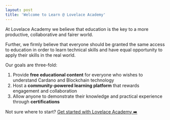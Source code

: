 ```yaml
---
layout: post
title: 'Welcome to Learn @ Lovelace Academy'
---
```


At Lovelace Academy we believe that education is the key to a more productive, collaborative and fairer world. 

Further, we firmly believe that everyone should be granted the same access to education in order to learn technical skills and have equal opportunity to apply their skills in the real world.

Our goals are three-fold:
 1. Provide **free educational content** for everyone who wishes to understand Cardano and Blockchain technology
 2. Host a **community-powered learning platform** that rewards engagement and collaboration
 3. Allow anyone to demonstrate their knowledge and practical experience through **certifications** 

Not sure where to start? [Get started with Lovelace Academy ➡️](https://learn.lovelace.academy/getting-started/why-cardano/)